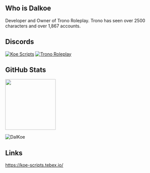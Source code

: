 ## Who is Dalkoe
Developer and Owner of Trono Roleplay. Trono has seen over 2500 characters and over 1,867 accounts.<br>

## Discords

[![Koe Scripts](https://discordapp.com/api/guilds/973740232363085854/widget.png?style=banner2)](https://discord.gg/vnrGVBCkes)
[![Trono Roleplay](https://discordapp.com/api/guilds/837466615393026099/widget.png?style=banner2)](https://discord.gg/s2BdJzuQsd)

## GitHub Stats
<p align="left">
  <img height="160rem" src="https://github-readme-stats-eight-theta.vercel.app/api?username=DalKoe&layout=compact&show_icons=true&include_all_commits=true&hide_border=true&count_private=true&title_color=ff64da&icon_color=a960ff&text_color=ffffff&bg_color=291B3E"/>
</p>

<p align="left"> <img src="https://komarev.com/ghpvc/?username=DalKoe&label=Views&color=blue&style=plastic" alt="DalKoe" /> </p>

## Links
https://koe-scripts.tebex.io/
